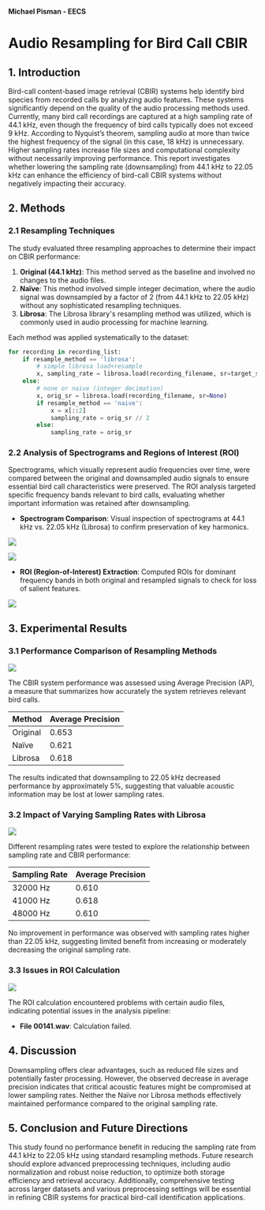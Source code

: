 **Michael Pisman - EECS** 

# Audio Resampling for Bird Call CBIR


## 1. Introduction

Bird-call content-based image retrieval (CBIR) systems help identify bird species from recorded calls by analyzing audio features. These systems significantly depend on the quality of the audio processing methods used. Currently, many bird call recordings are captured at a high sampling rate of 44.1 kHz, even though the frequency of bird calls typically does not exceed 9 kHz. According to Nyquist’s theorem, sampling audio at more than twice the highest frequency of the signal (in this case, 18 kHz) is unnecessary. Higher sampling rates increase file sizes and computational complexity without necessarily improving performance. This report investigates whether lowering the sampling rate (downsampling) from 44.1 kHz to 22.05 kHz can enhance the efficiency of bird-call CBIR systems without negatively impacting their accuracy.

## 2. Methods

### 2.1 Resampling Techniques

The study evaluated three resampling approaches to determine their impact on CBIR performance:

1. **Original (44.1 kHz)**: This method served as the baseline and involved no changes to the audio files.
2. **Naïve**: This method involved simple integer decimation, where the audio signal was downsampled by a factor of 2 (from 44.1 kHz to 22.05 kHz) without any sophisticated resampling techniques.
3. **Librosa**: The Librosa library's resampling method was utilized, which is commonly used in audio processing for machine learning.

Each method was applied systematically to the dataset:

```python
for recording in recording_list:
    if resample_method == 'librosa':
        # simple librosa load+resample
        x, sampling_rate = librosa.load(recording_filename, sr=target_sr)
    else:
        # none or naive (integer decimation)  
        x, orig_sr = librosa.load(recording_filename, sr=None)
        if resample_method == 'naive':
            x = x[::2]
            sampling_rate = orig_sr // 2
        else:
            sampling_rate = orig_sr
```


<div class="page"/>

### 2.2 Analysis of Spectrograms and Regions of Interest (ROI)

Spectrograms, which visually represent audio frequencies over time, were compared between the original and downsampled audio signals to ensure essential bird call characteristics were preserved. The ROI analysis targeted specific frequency bands relevant to bird calls, evaluating whether important information was retained after downsampling.

* **Spectrogram Comparison**: Visual inspection of spectrograms at 44.1 kHz vs. 22.05 kHz (Librosa) to confirm preservation of key harmonics.

![](./assets/fig_1.png)

![](./assets/fig_2.png)

* **ROI (Region-of-Interest) Extraction**: Computed ROIs for dominant frequency bands in both original and resampled signals to check for loss of salient features.

![](./assets/fig_3.png)

## 3. Experimental Results

### 3.1 Performance Comparison of Resampling Methods

![](./assets/fig_4.png)

<div class="page"/>

The CBIR system performance was assessed using Average Precision (AP), a measure that summarizes how accurately the system retrieves relevant bird calls.

| Method   | Average Precision |
| -------- | ----------------- |
| Original | 0.653             |
| Naïve    | 0.621             |
| Librosa  | 0.618             |

The results indicated that downsampling to 22.05 kHz decreased performance by approximately 5%, suggesting that valuable acoustic information may be lost at lower sampling rates.

### 3.2 Impact of Varying Sampling Rates with Librosa

![](./assets/fig_6.png)

Different resampling rates were tested to explore the relationship between sampling rate and CBIR performance:

| Sampling Rate | Average Precision |
| ------------- | ----------------- |
| 32000 Hz      | 0.610             |
| 41000 Hz      | 0.618             |
| 48000 Hz      | 0.610             |

No improvement in performance was observed with sampling rates higher than 22.05 kHz, suggesting limited benefit from increasing or moderately decreasing the original sampling rate.

### 3.3 Issues in ROI Calculation

![](./assets/fig_5.png)

The ROI calculation encountered problems with certain audio files, indicating potential issues in the analysis pipeline:

* **File 00141.wav**: Calculation failed.



## 4. Discussion

Downsampling offers clear advantages, such as reduced file sizes and potentially faster processing. However, the observed decrease in average precision indicates that critical acoustic features might be compromised at lower sampling rates. Neither the Naïve nor Librosa methods effectively maintained performance compared to the original sampling rate.

## 5. Conclusion and Future Directions

This study found no performance benefit in reducing the sampling rate from 44.1 kHz to 22.05 kHz using standard resampling methods. Future research should explore advanced preprocessing techniques, including audio normalization and robust noise reduction, to optimize both storage efficiency and retrieval accuracy. Additionally, comprehensive testing across larger datasets and various preprocessing settings will be essential in refining CBIR systems for practical bird-call identification applications.
